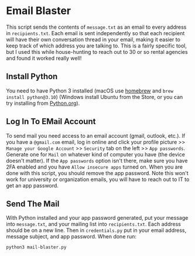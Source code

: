 # Email Blaster

This script sends the contents of ```message.txt``` as an email to every address in ```recipients.txt```.
Each email is sent independently so that each recipient will have their own conversation thread in your email, making it easier to keep track of which address you are talking to.
This is a fairly specific tool, but I used this while house-hunting to reach out to 30 or so rental agencies and found it worked really well!

## Install Python

You need to have Python 3 installed (macOS use [homebrew](https://brew.sh/) and ```brew install python@3.10```) (Windows install Ubuntu from the Store, or you can try installing from [Python.org](https://www.python.org/downloads/windows/)).

## Log In To EMail Account

To send mail you need access to an email account (gmail, outlook, etc.).
If you have a ```@gmail.com``` email, log in online and click your profile picture >> ```Manage your Google Account``` >> ```Security``` tab on the left >> ```App passwords```.
Generate one for ```Mail``` on whatever kind of computer you have (the device doesn't matter).
If the ```App passwords``` option isn't there, make sure you have 2FA enabled and you have ```Allow insecure apps``` turned on.
When you are done with this script, you should remove the app password.
Note this won't work for university or organization emails, you will have to reach out to IT to get an app password.

## Send The Mail

With Python installed and your app password generated, put your message into ```message.txt```, and your mailing list into ```recipients.txt```.
Each address should be on a new line.
Then in ```credentials.py``` put in your email address, message subject, and app password.
When done run:

```bash
python3 mail-blaster.py
```
